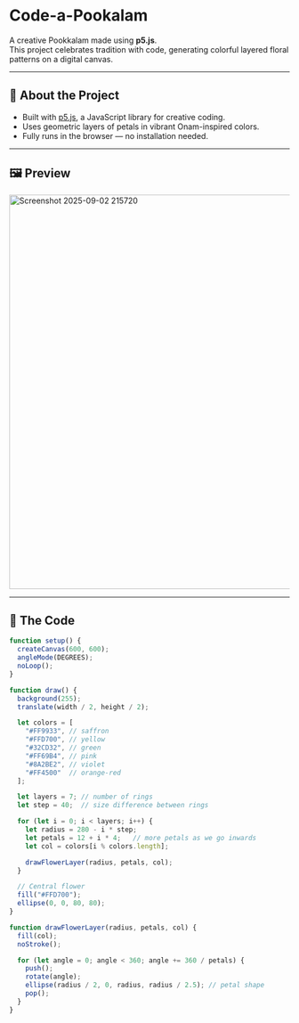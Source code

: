 # Code-a-Pookalam

A creative Pookkalam made using **p5.js**.  
This project celebrates tradition with code, generating colorful layered floral patterns on a digital canvas.  

---

## 🎯 About the Project
- Built with [p5.js](https://p5js.org/), a JavaScript library for creative coding.  
- Uses geometric layers of petals in vibrant Onam-inspired colors.  
- Fully runs in the browser — no installation needed.  

---

## 🖼️ Preview
 
<img width="715" height="708" alt="Screenshot 2025-09-02 215720" src="https://github.com/user-attachments/assets/f6af1bf5-9489-4557-9c2f-f52e9e3a9950" />

---

## 🧩 The Code
```javascript
function setup() {
  createCanvas(600, 600);
  angleMode(DEGREES);
  noLoop();
}

function draw() {
  background(255);
  translate(width / 2, height / 2);

  let colors = [
    "#FF9933", // saffron
    "#FFD700", // yellow
    "#32CD32", // green
    "#FF69B4", // pink
    "#8A2BE2", // violet
    "#FF4500"  // orange-red
  ];

  let layers = 7; // number of rings
  let step = 40;  // size difference between rings

  for (let i = 0; i < layers; i++) {
    let radius = 280 - i * step;
    let petals = 12 + i * 4;   // more petals as we go inwards
    let col = colors[i % colors.length];

    drawFlowerLayer(radius, petals, col);
  }

  // Central flower
  fill("#FFD700");
  ellipse(0, 0, 80, 80);
}

function drawFlowerLayer(radius, petals, col) {
  fill(col);
  noStroke();

  for (let angle = 0; angle < 360; angle += 360 / petals) {
    push();
    rotate(angle);
    ellipse(radius / 2, 0, radius, radius / 2.5); // petal shape
    pop();
  }
}

